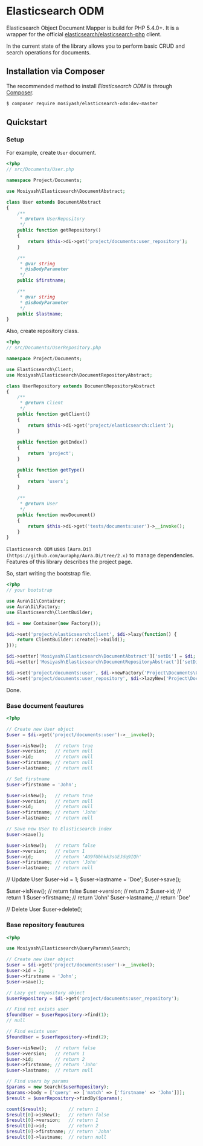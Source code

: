 Elasticsearch ODM
=================

Elasticsearch Object Document Mapper is build for PHP 5.4.0+. It is a wrapper for the official [elasticsearch/elasticsearch-php](https://github.com/elastic/elasticsearch-php/tree/2.0) client.

In the current state of the library allows you to perform basic CRUD and search operations for documents.

Installation via Composer
-------------------------

The recommended method to install _Elasticsearch ODM_ is through [Composer](http://getcomposer.org).

```bash
$ composer require mosiyash/elasticsearch-odm:dev-master
```

Quickstart
----------

### Setup

For example, create ``User`` document.

```php
<?php
// src/Documents/User.php

namespace Project/Documents;

use Mosiyash\Elasticsearch\DocumentAbstract;

class User extends DocumentAbstract
{
    /**
     * @return UserRepository
     */
    public function getRepository()
    {
        return $this->di->get('project/documents:user_repository');
    }

    /**
     * @var string
     * @isBodyParameter
     */
    public $firstname;

    /**
     * @var string
     * @isBodyParameter
     */
    public $lastname;
}
```

Also, create repository class.

```php
<?php
// src/Documents/UserRepository.php

namespace Project/Documents;

use Elasticsearch\Client;
use Mosiyash\Elasticsearch\DocumentRepositoryAbstract;

class UserRepository extends DocumentRepositoryAbstract
{
    /**
     * @return Client
     */
    public function getClient()
    {
        return $this->di->get('project/elasticsearch:client');
    }
    
    public function getIndex()
    {
        return 'project';
    }

    public function getType()
    {
        return 'users';
    }
    
    /**
     * @return User
     */
    public function newDocument()
    {
        return $this->di->get('tests/documents:user')->__invoke();
    }
}
```

``Elasticsearch ODM`` uses ``[Aura.Di](https://github.com/auraphp/Aura.Di/tree/2.x)`` to manage dependencies. Features of this library describes the project page.

So, start writing the bootstrap file.

```php
<?php
// your bootstrap

use Aura\Di\Container;
use Aura\Di\Factory;
use Elasticsearch\ClientBuilder;

$di = new Container(new Factory());

$di->set('project/elasticsearch:client', $di->lazy(function() {
    return ClientBuilder::create()->build();
}));

$di->setter['Mosiyash\Elasticsearch\DocumentAbstract']['setDi'] = $di;
$di->setter['Mosiyash\Elasticsearch\DocumentRepositoryAbstract']['setDi'] = $di;

$di->set('project/documents:user', $di->newFactory('Project\Documents\User'));
$di->set('project/documents:user_repository', $di->lazyNew('Project\Documents\UserRepository'));
```

Done.

### Base document feautures

```php
<?php

// Create new User object
$user = $di->get('project/documents:user')->__invoke();

$user->isNew();   // return true
$user->version;   // return null
$user->id;        // return null
$user->firstname; // return null
$user->lastname;  // return null

// Set firstname
$user->firstname = 'John';

$user->isNew();   // return true
$user->version;   // return null
$user->id;        // return null
$user->firstname; // return 'John'
$user->lastname;  // return null

// Save new User to Elasticsearch index
$user->save();

$user->isNew();   // return false
$user->version;   // return 1
$user->id;        // return 'AU9fUbhkk3sUEJdq9IQh'
$user->firstname; // return 'John'
$user->lastname;  // return null
```

// Update User
$user->id = 1;
$user->lastname = 'Doe';
$user->save();

$user->isNew();   // return false
$user->version;   // return 2
$user->id;        // return 1
$user->firstname; // return 'John'
$user->lastname;  // return 'Doe'

// Delete User
$user->delete();

### Base repository feautures

```php
<?php

use Mosiyash\Elasticsearch\QueryParams\Search;

// Create new User object
$user = $di->get('project/documents:user')->__invoke();
$user->id = 2;
$user->firstname = 'John';
$user->save();

// Lazy get repository object
$userRepository = $di->get('project/documents:user_repository');

// Find not exists user
$foundUser = $userRepository->find(1);
// null

// Find exists user
$foundUser = $userRepository->find(2);

$user->isNew();   // return false
$user->version;   // return 1
$user->id;        // return 2
$user->firstname; // return 'John'
$user->lastname;  // return null

// Find users by params
$params = new Search($userRepository);
$params->body = ['query' => ['match' => ['firstname' => 'John']]];
$result = $userRepository->findBy($params);

count($result);        // return 1
$result[0]->isNew();   // return false
$result[0]->version;   // return 1
$result[0]->id;        // return 2
$result[0]->firstname; // return 'John'
$result[0]->lastname;  // return null
```